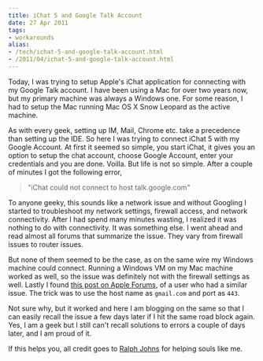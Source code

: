 ```yaml
---
title: iChat 5 and Google Talk Account
date: 27 Apr 2011
tags: 
- workarounds
alias:
- /tech/ichat-5-and-google-talk-account.html
- /2011/04/ichat-5-and-google-talk-account.html
---
```


Today, I was trying to setup Apple's iChat application for connecting with my Google Talk 
account. I have been using a Mac for over two years now, but my primary machine was always 
a Windows one. For some reason, I had to setup the Mac running Mac OS X Snow Leopard as 
the active machine.

<!-- break here -->

As with every geek, setting up IM, Mail, Chrome etc. take a precedence than setting up the 
IDE. So here I was trying to connect iChat 5 with my Google Account. At first it seemed 
so simple, you start iChat, it gives you an option to setup the chat account, choose 
Google Account, enter your credentials and you are done. Voilla. But life is not so 
simple. After a couple of minutes I got the following error,

>    "iChat could not connect to host talk.google.com"

To anyone geeky, this sounds like a network issue and without Googling I started to troubleshoot 
my network settings, firewall access, and network connectivity. After I had spend many minutes 
wasting, I realized it was nothing to do with connectivity. It was something else. I went 
ahead and read almost all forums that summarize the issue. They vary from firewall issues 
to router issues.

But none of them seemed to be the case, as on the same wire my Windows machine could connect. 
Running a Windows VM on my Mac machine worked as well, so the issue was definitely not with 
the firewall settings as well. Lastly I found 
<a href="https://discussions.apple.com/message/11235498?messageID=11235498">this post on 
Apple Forums</a>, of a user who had a similar issue. The trick was to use the host name as 
`gmail.com` and port as `443`.

Not sure why, but it worked and here I am blogging on the same so that I can easily recall 
the issue a few days later if I hit the same road block again. Yes, I am a geek but I still 
can't recall solutions to errors a couple of days later, and I am proud of it.

If this helps you, all credit goes to 
<a href="https://discussions.apple.com/people/Ralph%20Johns%20(UK)">Ralph Johns</a> for helping souls like me.